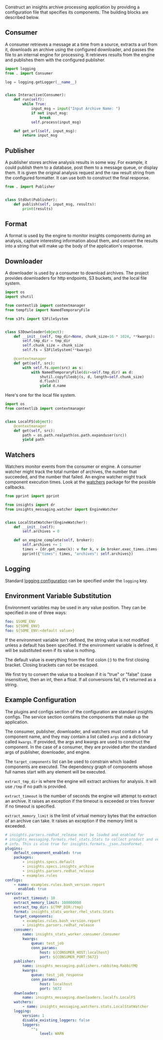 Construct an insights archive processing application by providing a
configuration file that specifies its components. The building blocks
are described below.

Consumer
--------
A consumer retrieves a message at a time from a source, extracts a url from it,
downloads an archive using the configured downloader, and passes the file to an
internal engine for processing.  It retrieves results from the engine and
publishes them with the configured publisher.
```python
import logging
from . import Consumer

log = logging.getLogger(__name__)


class Interactive(Consumer):
    def run(self):
        while True:
            input_msg = input("Input Archive Name: ")
            if not input_msg:
                break
            self.process(input_msg)

    def get_url(self, input_msg):
        return input_msg
```

Publisher
---------
A publisher stores archive analysis results in some way. For example, it could
publish them to a database, post them to a message queue, or display them. It is
given the original analysis request and the raw result string from the configured
formatter. It can use both to construct the final response.
```python
from . import Publisher


class StdOut(Publisher):
    def publish(self, input_msg, results):
        print(results)
```

Format
------
A format is used by the engine to monitor insights components during an analysis,
capture interesting information about them, and convert the results into a string
that will make up the body of the application's response.

Downloader
----------
A downloader is used by a consumer to download archives. The project provides
downloaders for http endpoints, S3 buckets, and the local file system.
```python
import os
import shutil

from contextlib import contextmanager
from tempfile import NamedTemporaryFile

from s3fs import S3FileSystem


class S3Downloader(object):
    def __init__(self, tmp_dir=None, chunk_size=16 * 1024, **kwargs):
        self.tmp_dir = tmp_dir
        self.chunk_size = chunk_size
        self.fs = S3FileSystem(**kwargs)

    @contextmanager
    def get(self, src):
        with self.fs.open(src) as s:
            with NamedTemporaryFile(dir=self.tmp_dir) as d:
                shutil.copyfileobj(s, d, length=self.chunk_size)
                d.flush()
                yield d.name
```

Here's one for the local file system.
```python
import os
from contextlib import contextmanager


class LocalFS(object):
    @contextmanager
    def get(self, src):
        path = os.path.realpath(os.path.expanduser(src))
        yield path
```

Watchers
--------
Watchers monitor events from the consumer or engine. A consumer watcher might track
the total number of archives, the number that succeeded, and the number that failed.
An engine watcher might track component execution times. Look at the [watchers](https://github.com/RedHatInsights/insights-core-messaging/blob/master/insights_messaging/watchers/__init__.py)
package for the possible callbacks.
```python
from pprint import pprint

from insights import dr
from insights_messaging.watcher import EngineWatcher


class LocalStatWatcher(EngineWatcher):
    def __init__(self):
        self.archives = 0

    def on_engine_complete(self, broker):
        self.archives += 1
        times = {dr.get_name(k): v for k, v in broker.exec_times.items() if k in broker}
        pprint({"times": times, "archives": self.archives})
```

Logging
-------
Standard [logging configuration](https://docs.python.org/3.7/library/logging.config.html#logging-config-dictschema) can be specified under the `logging` key.

Environment Variable Substitution
---------------------------------
Environment variables may be used in any value position. They can be specified in
one of three ways:

```yaml
foo: $SOME_ENV
foo: ${SOME_ENV}
foo: ${SOME_ENV:<default value>}
```

If the environment variable isn't defined, the string value is not modified unless
a default has been specified. If the environment variable is defined, it will be
substituted even if its value is nothing.

The default value is everything from the first colon (:) to the first closing
bracket. Closing brackets can not be escaped.

We first try to convert the value to a boolean if it is "true" or "false" (case
insensitive), then an int, then a float. If all conversions fail, it's returned
as a string.

Example Configuration
---------------------
The plugins and configs section of the configuration are standard insights
configs. The service section contains the components that make up the
application.

The consumer, publisher, downloader, and watchers must contain a full component
name, and they may contain a list called `args` and a dictionary called
`kwargs`. If provided, the args and kwargs are used to construct the component.
In the case of a consumer, they are provided after the standard args of
publisher, downloader, and engine.

The `target_components` list can be used to constrain which loaded components
are executed. The dependency graph of components whose full names start with
any element will be executed.

`extract_tmp_dir` is where the engine will extract archives for analysis. It
will use `/tmp` if no path is provided.

`extract_timeout` is the number of seconds the engine will attempt to extract
an archive. It raises an exception if the timeout is exceeded or tries forever
if no timeout is specified.

`extract_memory_limit` is the limit of virtual memory bytes that the extraction
of an archive can take. It raises an exception if the memory limit is exceeded.


```yaml
# insights.parsers.redhat_release must be loaded and enabled for
# insights_messaging.formats.rhel_stats.Stats to collect product and version
# info. This is also true for insights.formats._json.JsonFormat.
plugins:
    default_component_enabled: true
    packages:
        - insights.specs.default
        - insights.specs.insights_archive
        - insights.parsers.redhat_release
        - examples.rules
configs:
    - name: examples.rules.bash_version.report
      enabled: true
service:
    extract_timeout: 10
    extract_memory_limit: 100000000
    extract_tmp_dir: ${TMP_DIR:/tmp}
    format: insights_stats_worker.rhel_stats.Stats
    target_components:
        - examples.rules.bash_version.report
        - insights.parsers.redhat_release
    consumer:
        name: insights_stats_worker.consumer.Consumer
        kwargs:
            queue: test_job
            conn_params:
                host: ${CONSUMER_HOST:localhost}
                port: ${CONSUMER_PORT:5672}
    publisher:
        name: insights_messaging.publishers.rabbitmq.RabbitMQ
        kwargs:
            queue: test_job_response
            conn_params:
                host: localhost
                port: 5672
    downloader:
        name: insights_messaging.downloaders.localfs.LocalFS
    watchers:
        - name: insights_messaging.watchers.stats.LocalStatWatcher
    logging:
        version: 1
        disable_existing_loggers: false
        loggers:
            "":
                level: WARN
```
